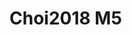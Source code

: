 <a name="material" />

# Choi2018 M5
<script type="application/ld+json">
  {
    "@context": "https://schema.org/",
    "@type": "ChemicalSubstance",
    "http://purl.org/dc/terms/conformsTo":
      {
        "@type": "CreativeWork",
        "@id": "https://bioschemas.org/profiles/ChemicalSubstance/0.4-RELEASE/"
      },
    "@id": "https://egonw.github.io/nanowiki/nanowiki516.html#material",
    "name": "Choi2018 M5",
    "sameAs": "http://127.0.0.1/mediawiki/index.php/Special:URIResolver/Choi2018_M5"
  }
</script>

